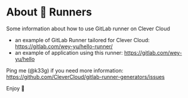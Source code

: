 # About 🦊 Runners

Some information about how to use GitLab runner on Clever Cloud

- an example of GitLab Runner tailored for Clever Cloud: https://gitlab.com/wey-yu/hello-runner/
- an example of application using this runner: https://gitlab.com/wey-yu/hello

Ping me (@k33g) if you need more information: https://github.com/CleverCloud/gitlab-runner-generators/issues

Enjoy 🙂

